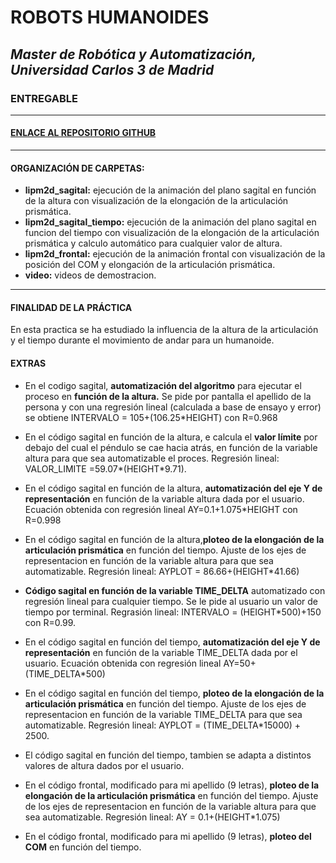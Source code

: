 # ROBOTS HUMANOIDES
## _Master de Robótica y Automatización, Universidad Carlos 3 de Madrid_
### ENTREGABLE 
</p>

***
#### [ENLACE AL REPOSITORIO GITHUB ](https://github.com/Noelia-vera/Robots-Humanoides)

</p>


***
#### ORGANIZACIÓN DE CARPETAS:
* **lipm2d_sagital:** ejecución de la animación del plano sagital en función de la altura con visualización de la elongación de la articulación prismática.
* **lipm2d_sagital_tiempo:** ejecución de la animación del plano sagital en funcion del tiempo con visualización de la elongación de la articulación prismática y calculo automático para cualquier valor de altura.
* **lipm2d_frontal:** ejecución de la animación frontal con visualización de la posición del COM y elongación de la articulación prismática.
* **video:** videos de demostracion.
***


#### FINALIDAD DE LA PRÁCTICA
En esta practica se ha estudiado la influencia de la altura de la articulación y el tiempo durante el movimiento de andar para un humanoide.

#### EXTRAS

* En el codigo sagital, **automatización del algoritmo** para ejecutar el proceso en **función de la altura.** Se pide por pantalla el apellido de la persona y con una regresión lineal (calculada a base de ensayo y error) se obtiene INTERVALO = 105+(106.25*HEIGHT)  con R=0.968

* En el código sagital en función de la altura, e calcula el **valor límite** por debajo del cual el péndulo se cae hacia atrás, en función de la variable altura para que sea automatizable el proces. Regresión lineal: VALOR_LIMITE =59.07*(HEIGHT*9.71).

* En el código sagital en función de la altura, **automatización del eje Y de representación** en función de la variable altura dada por el usuario. Ecuación obtenida con regresión lineal AY=0.1+1.075*HEIGHT con R=0.998

* En el código sagital en función de la altura,**ploteo de la elongación de la articulación prismática** en función del tiempo. Ajuste de los ejes de representacion en función de la variable altura para que sea automatizable. Regresión lineal: AYPLOT = 86.66+(HEIGHT*41.66)

* **Código sagital en función de la variable TIME_DELTA** automatizado con regresión lineal para cualquier tiempo. Se le pide al usuario un valor de tiempo por terminal. Regrasión lineal: INTERVALO = (HEIGHT*500)+150 con R=0.99.

* En el código sagital en función del tiempo, **automatización del eje Y de representación** en función de la variable TIME_DELTA dada por el usuario. Ecuación obtenida con regresión lineal AY=50+(TIME_DELTA*500)

* En el código sagital en función del tiempo, **ploteo de la elongación de la articulación prismática** en función del tiempo. Ajuste de los ejes de representacion en función de la variable TIME_DELTA para que sea automatizable. Regresión lineal: AYPLOT = (TIME_DELTA*15000) + 2500.

* El código sagital en función del tiempo, tambien se adapta a distintos valores de altura dados por el usuario.

* En el código frontal, modificado para mi apellido (9 letras), **ploteo de la elongación de la articulación prismática** en función del tiempo. Ajuste de los ejes de representacion en función de la variable altura para que sea automatizable. Regresión lineal: AY = 0.1+(HEIGHT*1.075)

* En el código frontal, modificado para mi apellido (9 letras), **ploteo del COM** en función del tiempo. 



